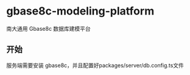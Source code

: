 # gbase8c-modeling-platform

南大通用 Gbase8c 数据库建模平台

## 开始

服务端需要安装 gbase8c，并且配置好packages/server/db.config.ts文件
